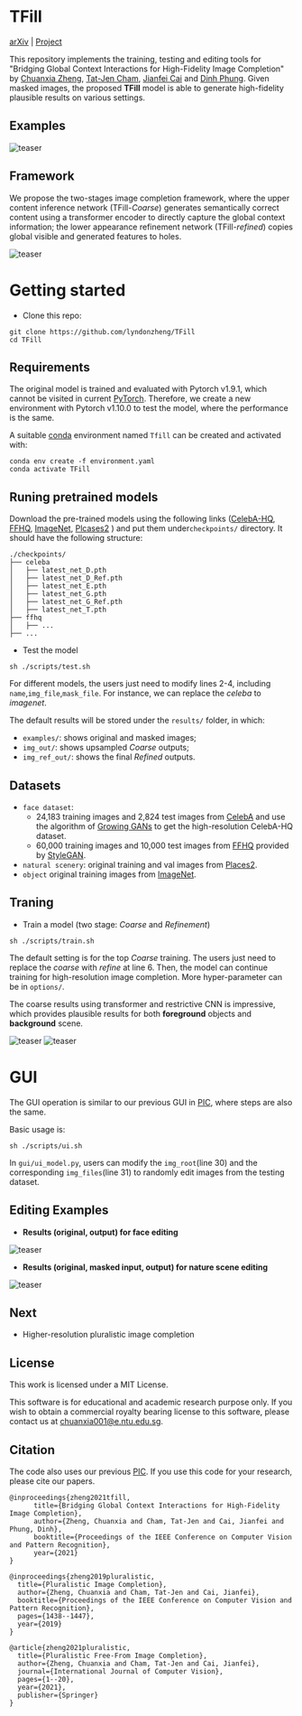 # TFill
[arXiv](https://arxiv.org/abs/2104.00845) | [Project](https://www.chuanxiaz.com/publication/tfill/)

This repository implements the training, testing and editing tools for "Bridging Global Context Interactions for High-Fidelity Image Completion" by [Chuanxia Zheng](http://www.chuanxiaz.com), [Tat-Jen Cham](https://personal.ntu.edu.sg/astjcham/), [Jianfei Cai](https://jianfei-cai.github.io/) and [Dinh Phung](https://research.monash.edu/en/persons/dinh-phung). Given masked images, the proposed **TFill** model is able to generate high-fidelity plausible results on various settings.

## Examples
![teaser](images/example.png)
## Framework
We propose the two-stages image completion framework, where the upper content inference network (TFill-*Coarse*) generates semantically correct content using a transformer encoder to directly capture the global context information; the lower appearance refinement network (TFill-*refined*) copies global visible and generated features to holes. 

![teaser](images/framework.png)

# Getting started

- Clone this repo:

```
git clone https://github.com/lyndonzheng/TFill
cd TFill
```
## Requirements
The original model is trained and evaluated with Pytorch v1.9.1, which cannot be visited in current [PyTorch](https://pytorch.org/get-started/previous-versions/). Therefore, we create a new environment with Pytorch v1.10.0 to test the model, where the performance is the same. 

A suitable [conda](https://conda.io/) environment named `Tfill` can be created and activated with:

```
conda env create -f environment.yaml
conda activate TFill
```
## Runing pretrained models
Download the pre-trained models using the following links ([CelebA-HQ](https://drive.google.com/drive/folders/1ntbVDjJ7-nAt4nLGuu7RNi3QpLfh40gk?usp=sharing), [FFHQ](https://drive.google.com/drive/folders/1xuAsShrw9wI5Be0sQka3vZEsfwnq0pPT?usp=sharing), [ImageNet](https://drive.google.com/drive/folders/1B4RswBUD6_jXAu3MVz3LtuNfoV4wTmGf?usp=sharing), [Plcases2](https://drive.google.com/drive/folders/154ikacQ8A2JLC8iIGda8jiZN-ysL1xh5?usp=sharing)
) and put them under```checkpoints/``` directory. It should have the following structure:

```
./checkpoints/
├── celeba
│   ├── latest_net_D.pth
│   ├── latest_net_D_Ref.pth
│   ├── latest_net_E.pth
│   ├── latest_net_G.pth
│   ├── latest_net_G_Ref.pth
│   ├── latest_net_T.pth
├── ffhq
│   ├── ...
├── ...
```

- Test the model
```
sh ./scripts/test.sh
```
For different models, the users just need to modify lines 2-4, including ```name```,```img_file```,```mask_file```. For instance, we can replace the *celeba* to *imagenet*.

The default results will be stored under the ```results/``` folder, in which:

- ```examples/```: shows original and masked images;
- ```img_out/```: shows upsampled *Coarse* outputs;
- ```img_ref_out/```: shows the final *Refined* outputs.

## Datasets
- ```face dataset```: 
  - 24,183 training images and  2,824 test images from [CelebA](http://mmlab.ie.cuhk.edu.hk/projects/CelebA.html) and use the algorithm of [Growing GANs](https://github.com/tkarras/progressive_growing_of_gans) to get the high-resolution CelebA-HQ dataset.
  - 60,000 training images and 10,000 test images from [FFHQ](https://github.com/NVlabs/ffhq-dataset) provided by [StyleGAN](https://github.com/NVlabs/stylegan).
- ```natural scenery```: original training and val images from [Places2](http://places2.csail.mit.edu/).
- ```object``` original training images from [ImageNet](http://www.image-net.org/).

## Traning

- Train a model (two stage: *Coarse* and *Refinement*)
```
sh ./scripts/train.sh
```
The default setting is for the top *Coarse* training. The users just need to replace the *coarse* with *refine* at line 6. Then, the model can continue training for high-resolution image completion.
More hyper-parameter can be in ```options/```. 

The coarse results using transformer and restrictive CNN is impressive, which provides plausible results for both **foreground** objects and **background** scene.

![teaser](images/center_imagenet.jpg)
![teaser](images/center_places2.jpg)

# GUI
The GUI operation is similar to our previous GUI in [PIC](https://github.com/lyndonzheng/Pluralistic-Inpainting), where steps are also the same.

Basic usage is:

```
sh ./scripts/ui.sh 
```
In ```gui/ui_model.py```, users can modify the ```img_root```(line 30) and the corresponding ```img_files```(line 31) to randomly edit images from the testing dataset.

## Editing Examples

- **Results (original, output) for face editing**

![teaser](images/free_face.jpg)

- **Results (original, masked input, output) for nature scene editing**

![teaser](images/free_nature.jpg)

## Next
- Higher-resolution pluralistic image completion

## License
This work is licensed under a MIT License.

This software is for educational and academic research purpose only. If you wish to obtain a commercial royalty bearing license to this software, please contact us at chuanxia001@e.ntu.edu.sg.

## Citation

The code also uses our previous [PIC](https://github.com/lyndonzheng/Pluralistic-Inpainting). If you use this code for your research, please cite our papers.
```
@inproceedings{zheng2021tfill,
      title={Bridging Global Context Interactions for High-Fidelity Image Completion},
      author={Zheng, Chuanxia and Cham, Tat-Jen and Cai, Jianfei and Phung, Dinh},
      booktitle={Proceedings of the IEEE Conference on Computer Vision and Pattern Recognition},
      year={2021}
}

@inproceedings{zheng2019pluralistic,
  title={Pluralistic Image Completion},
  author={Zheng, Chuanxia and Cham, Tat-Jen and Cai, Jianfei},
  booktitle={Proceedings of the IEEE Conference on Computer Vision and Pattern Recognition},
  pages={1438--1447},
  year={2019}
}

@article{zheng2021pluralistic,
  title={Pluralistic Free-From Image Completion},
  author={Zheng, Chuanxia and Cham, Tat-Jen and Cai, Jianfei},
  journal={International Journal of Computer Vision},
  pages={1--20},
  year={2021},
  publisher={Springer}
}
```
